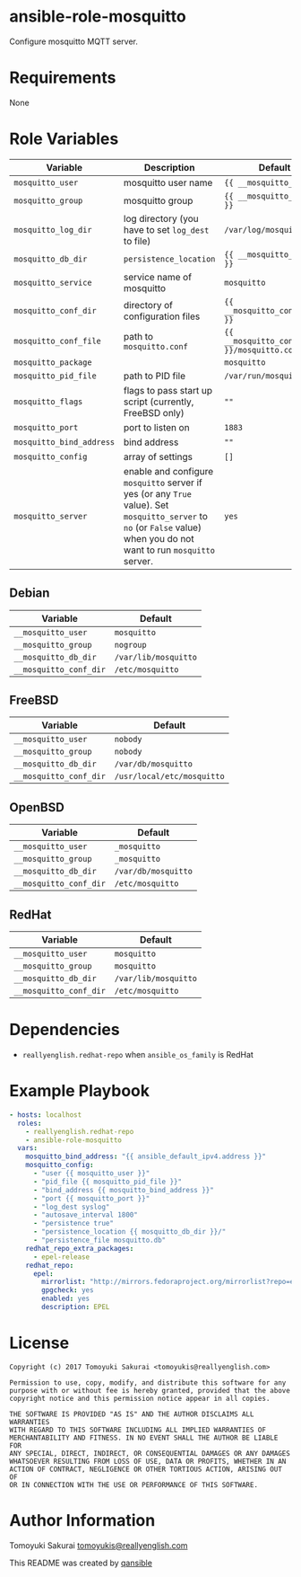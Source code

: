 # ansible-role-mosquitto

Configure mosquitto MQTT server.

# Requirements

None

# Role Variables

| Variable | Description | Default |
|----------|-------------|---------|
| `mosquitto_user` | mosquitto user name | `{{ __mosquitto_user }}` |
| `mosquitto_group` | mosquitto group | `{{ __mosquitto_group }}` |
| `mosquitto_log_dir` | log directory (you have to set `log_dest` to file) | `/var/log/mosquitto` |
| `mosquitto_db_dir` | `persistence_location` | `{{ __mosquitto_db_dir }}` |
| `mosquitto_service` | service name of mosquitto | `mosquitto` |
| `mosquitto_conf_dir` | directory of configuration files | `{{ __mosquitto_conf_dir }}` |
| `mosquitto_conf_file` | path to `mosquitto.conf` | `{{ __mosquitto_conf_dir }}/mosquitto.conf` |
| `mosquitto_package` | | `mosquitto` |
| `mosquitto_pid_file` | path to PID file | `/var/run/mosquitto.pid` |
| `mosquitto_flags` | flags to pass start up script (currently, FreeBSD only) | `""` |
| `mosquitto_port` | port to listen on | `1883` |
| `mosquitto_bind_address` | bind address | `""` |
| `mosquitto_config` | array of settings | `[]` |
| `mosquitto_server` | enable and configure `mosquitto` server if yes (or any `True` value). Set `mosquitto_server` to `no` (or `False` value) when you do not want to run `mosquitto` server. | `yes` |


## Debian

| Variable | Default |
|----------|---------|
| `__mosquitto_user` | `mosquitto` |
| `__mosquitto_group` | `nogroup` |
| `__mosquitto_db_dir` | `/var/lib/mosquitto` |
| `__mosquitto_conf_dir` | `/etc/mosquitto` |

## FreeBSD

| Variable | Default |
|----------|---------|
| `__mosquitto_user` | `nobody` |
| `__mosquitto_group` | `nobody` |
| `__mosquitto_db_dir` | `/var/db/mosquitto` |
| `__mosquitto_conf_dir` | `/usr/local/etc/mosquitto` |

## OpenBSD

| Variable | Default |
|----------|---------|
| `__mosquitto_user` | `_mosquitto` |
| `__mosquitto_group` | `_mosquitto` |
| `__mosquitto_db_dir` | `/var/db/mosquitto` |
| `__mosquitto_conf_dir` | `/etc/mosquitto` |

## RedHat

| Variable | Default |
|----------|---------|
| `__mosquitto_user` | `mosquitto` |
| `__mosquitto_group` | `mosquitto` |
| `__mosquitto_db_dir` | `/var/lib/mosquitto` |
| `__mosquitto_conf_dir` | `/etc/mosquitto` |

# Dependencies

- `reallyenglish.redhat-repo` when `ansible_os_family` is RedHat

# Example Playbook

```yaml
- hosts: localhost
  roles:
    - reallyenglish.redhat-repo
    - ansible-role-mosquitto
  vars:
    mosquitto_bind_address: "{{ ansible_default_ipv4.address }}"
    mosquitto_config:
      - "user {{ mosquitto_user }}"
      - "pid_file {{ mosquitto_pid_file }}"
      - "bind_address {{ mosquitto_bind_address }}"
      - "port {{ mosquitto_port }}"
      - "log_dest syslog"
      - "autosave_interval 1800"
      - "persistence true"
      - "persistence_location {{ mosquitto_db_dir }}/"
      - "persistence_file mosquitto.db"
    redhat_repo_extra_packages:
      - epel-release
    redhat_repo:
      epel:
        mirrorlist: "http://mirrors.fedoraproject.org/mirrorlist?repo=epel-{{ ansible_distribution_major_version }}&arch={{ ansible_architecture }}"
        gpgcheck: yes
        enabled: yes
        description: EPEL
```

# License

```
Copyright (c) 2017 Tomoyuki Sakurai <tomoyukis@reallyenglish.com>

Permission to use, copy, modify, and distribute this software for any
purpose with or without fee is hereby granted, provided that the above
copyright notice and this permission notice appear in all copies.

THE SOFTWARE IS PROVIDED "AS IS" AND THE AUTHOR DISCLAIMS ALL WARRANTIES
WITH REGARD TO THIS SOFTWARE INCLUDING ALL IMPLIED WARRANTIES OF
MERCHANTABILITY AND FITNESS. IN NO EVENT SHALL THE AUTHOR BE LIABLE FOR
ANY SPECIAL, DIRECT, INDIRECT, OR CONSEQUENTIAL DAMAGES OR ANY DAMAGES
WHATSOEVER RESULTING FROM LOSS OF USE, DATA OR PROFITS, WHETHER IN AN
ACTION OF CONTRACT, NEGLIGENCE OR OTHER TORTIOUS ACTION, ARISING OUT OF
OR IN CONNECTION WITH THE USE OR PERFORMANCE OF THIS SOFTWARE.
```

# Author Information

Tomoyuki Sakurai <tomoyukis@reallyenglish.com>

This README was created by [qansible](https://github.com/trombik/qansible)
